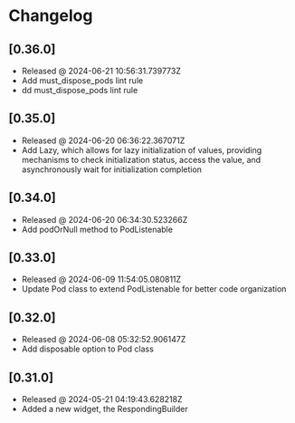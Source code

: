# Changelog

## [0.36.0]

- Released @ 2024-06-21 10:56:31.739773Z
- Add must_dispose_pods lint rule
- dd must_dispose_pods lint rule

## [0.35.0]

- Released @ 2024-06-20 06:36:22.367071Z
- Add Lazy, which allows for lazy initialization of values, providing mechanisms to check initialization status, access the value, and asynchronously wait for initialization completion

## [0.34.0]

- Released @ 2024-06-20 06:34:30.523266Z
- Add podOrNull method to PodListenable

## [0.33.0]

- Released @ 2024-06-09 11:54:05.080811Z
- Update Pod class to extend PodListenable for better code organization

## [0.32.0]

- Released @ 2024-06-08 05:32:52.906147Z
- Add disposable option to Pod class

## [0.31.0]

- Released @ 2024-05-21 04:19:43.628218Z
- Added a new widget, the RespondingBuilder
